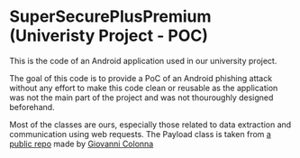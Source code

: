 # SuperSecurePlusPremium (Univeristy Project - POC)

This is the code of an Android application used in our university project.

The goal of this code is to provide a PoC of an Android phishing attack without any effort to make this code clean or reusable as the application was not the main part of the project and was not thouroughly designed beforehand.

Most of the classes are ours, especially those related to data extraction and communication using web requests. The Payload class is taken from [a public repo](https://github.com/giovannicolonna/msfvenom-backdoor-android) made by [Giovanni Colonna](https://github.com/giovannicolonna)
